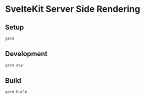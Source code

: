 # SvelteKit Server Side Rendering

## Setup

```sh
yarn
```

## Development

```sh
yarn dev
```

## Build

```sh
yarn build
```